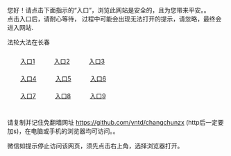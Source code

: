 您好！请点击下面指示的“入口”，浏览此网站是安全的，且为您带来平安。。 <br/>
点击入口后，请耐心等待， 过程中可能会出现无法打开的提示，请忽略，最终会进入网站. </br>

法轮大法在长春<br/>
<div style="padding:10px"><a style="margin:20px" target="_blank" href="https://d1smh7cn9w0yvk.cloudfront.net/2Qpsp?gqxxxx" id="ccLink1" rel="nofollow">入口1</a> <a target="_blank" style="margin:20px" href="https://d2wydlp5eld6kd.cloudfront.net/2Qpsp?yueofsrt" id="ccLink2" rel="nofollow">入口2</a> <a style="margin:20px" target="_blank" href="https://d2cwpt2kejbl0m.cloudfront.net/2Qpsp?vhaotu" id="ccLink3" rel="nofollow">入口3</a></div>

<div style="padding:10px" ><a style="margin:20px" target="_blank" href="https://d1smh7cn9w0yvk.cloudfront.net/2Qpsp?gqxxxx" id="ccLink4" rel="nofollow">入口4</a> <a style="margin:20px" href="https://d2wydlp5eld6kd.cloudfront.net/2Qpsp?yueofsrt" target="_blank" id="ccLink5" rel="nofollow">入口5</a> <a style="margin:20px" href="https://d2cwpt2kejbl0m.cloudfront.net/2Qpsp?vhaotu" target="_blank" id="ccLink6" rel="nofollow">入口6</a></div>

<div style="padding:10px"><a style="margin:20px" target="_blank" href="https://d1smh7cn9w0yvk.cloudfront.net/2Qpsp?gqxxxx" id="ccLink7" rel="nofollow">入口7</a> <a style="margin:20px" href="https://d2wydlp5eld6kd.cloudfront.net/2Qpsp?yueofsrt" target="_blank" id="ccLink8" rel="nofollow">入口8</a> <a style="margin:20px" target="_blank" href="https://d2cwpt2kejbl0m.cloudfront.net/2Qpsp?vhaotu" id="ccLink9" rel="nofollow">入口9</a></div>

<br/>



请复制并记住免翻墙网址 https://github.com/yntd/changchunzx (http后一定要加s)，在电脑或手机的浏览器均可访问。。<br/>

微信如提示停止访问该网页，须先点击右上角，选择浏览器打开。
